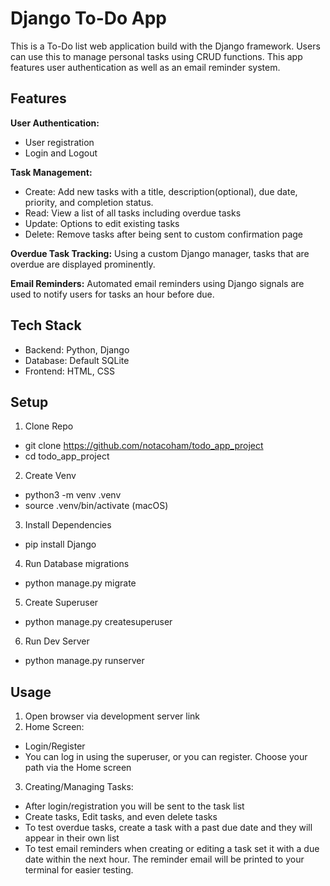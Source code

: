 # Django To-Do App

This is a To-Do list web application build with the Django framework. Users can use this to manage personal tasks using CRUD functions. This app features user authentication as well as an email reminder system.

## Features

**User Authentication:**

  - User registration
  - Login and Logout

**Task Management:**

  - Create: Add new tasks with a title, description(optional), due date, priority, and completion status.
  - Read: View a list of all tasks including overdue tasks
  - Update: Options to edit existing tasks
  - Delete: Remove tasks after being sent to custom confirmation page

**Overdue Task Tracking:** Using a custom Django manager, tasks that are overdue are displayed prominently.

**Email Reminders:** Automated email reminders using Django signals are used to notify users for tasks an hour before due.

## Tech Stack

- Backend: Python, Django
- Database: Default SQLite
- Frontend: HTML, CSS

## Setup

1. Clone Repo

  - git clone https://github.com/notacoham/todo_app_project
  - cd todo_app_project 

2. Create Venv

  - python3 -m venv .venv
  - source .venv/bin/activate (macOS)

3. Install Dependencies

  - pip install Django

4. Run Database migrations

  - python manage.py migrate

5. Create Superuser

  - python manage.py createsuperuser

6. Run Dev Server

  - python manage.py runserver

## Usage

1. Open browser via development server link
2. Home Screen:

  - Login/Register
  - You can log in using the superuser, or you can register. Choose your path via the Home screen

3. Creating/Managing Tasks:

  - After login/registration you will be sent to the task list
  - Create tasks, Edit tasks, and even delete tasks
  - To test overdue tasks, create a task with a past due date and they will appear in their own list
  - To test email reminders when creating or editing a task set it with a due date within the next hour. The reminder email will be printed to  your terminal for easier testing.
